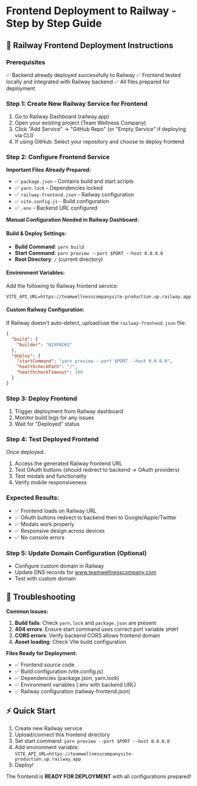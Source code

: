 # Frontend Deployment to Railway - Step by Step Guide

## 🚀 Railway Frontend Deployment Instructions

### Prerequisites
✅ Backend already deployed successfully to Railway
✅ Frontend tested locally and integrated with Railway backend
✅ All files prepared for deployment

### Step 1: Create New Railway Service for Frontend
1. Go to Railway Dashboard (railway.app)
2. Open your existing project (Team Wellness Company)
3. Click "Add Service" → "GitHub Repo" (or "Empty Service" if deploying via CLI)
4. If using GitHub: Select your repository and choose to deploy frontend

### Step 2: Configure Frontend Service
**Important Files Already Prepared:**
- ✅ `package.json` - Contains build and start scripts
- ✅ `yarn.lock` - Dependencies locked
- ✅ `railway-frontend.json` - Railway configuration
- ✅ `vite.config.js` - Build configuration
- ✅ `.env` - Backend URL configured

**Manual Configuration Needed in Railway Dashboard:**

#### Build & Deploy Settings:
- **Build Command**: `yarn build`
- **Start Command**: `yarn preview --port $PORT --host 0.0.0.0`
- **Root Directory**: `/` (current directory)

#### Environment Variables:
Add the following to Railway frontend service:
```
VITE_API_URL=https://teamwellnesscompanysite-production.up.railway.app
```

#### Custom Railway Configuration:
If Railway doesn't auto-detect, upload/use the `railway-frontend.json` file:
```json
{
  "build": {
    "builder": "NIXPACKS"
  },
  "deploy": {
    "startCommand": "yarn preview --port $PORT --host 0.0.0.0",
    "healthcheckPath": "/",
    "healthcheckTimeout": 100
  }
}
```

### Step 3: Deploy Frontend
1. Trigger deployment from Railway dashboard
2. Monitor build logs for any issues
3. Wait for "Deployed" status

### Step 4: Test Deployed Frontend
Once deployed:
1. Access the generated Railway frontend URL
2. Test OAuth buttons (should redirect to backend → OAuth providers)
3. Test modals and functionality
4. Verify mobile responsiveness

### Expected Results:
- ✅ Frontend loads on Railway URL
- ✅ OAuth buttons redirect to backend then to Google/Apple/Twitter
- ✅ Modals work properly
- ✅ Responsive design across devices
- ✅ No console errors

### Step 5: Update Domain Configuration (Optional)
- Configure custom domain in Railway
- Update DNS records for www.teamwellnesscompany.com
- Test with custom domain

## 🔧 Troubleshooting

**Common Issues:**
1. **Build fails**: Check `yarn.lock` and `package.json` are present
2. **404 errors**: Ensure start command uses correct port variable `$PORT`
3. **CORS errors**: Verify backend CORS allows frontend domain
4. **Asset loading**: Check Vite build configuration

**Files Ready for Deployment:**
- ✅ Frontend source code
- ✅ Build configuration (vite.config.js)
- ✅ Dependencies (package.json, yarn.lock)
- ✅ Environment variables (.env with backend URL)
- ✅ Railway configuration (railway-frontend.json)

## ⚡ Quick Start
1. Create new Railway service
2. Upload/connect this frontend directory
3. Set start command: `yarn preview --port $PORT --host 0.0.0.0`
4. Add environment variable: `VITE_API_URL=https://teamwellnesscompanysite-production.up.railway.app`
5. Deploy!

The frontend is **READY FOR DEPLOYMENT** with all configurations prepared!